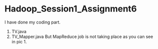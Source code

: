 # Hadoop_Session1_Assignment6

I have done my coding part. 
1. TV.java
2. TV_Mapper.java
But MapReduce job is not taking place as you can see in pic 1.
